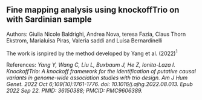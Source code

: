 ## Fine mapping analysis using knockoffTrio on with Sardinian sample

Authors: Giulia Nicole Baldrighi, Andrea Nova, teresa Fazia, Claus Thorn Ekstrom, Marialuisa Piras, Valeria saddi and Luisa Bernardinelli


The work is isnpired by the method developed by Yang et al. (2022)$^{1}$




References:
*Yang Y, Wang C, Liu L, Buxbaum J, He Z, Ionita-Laza I. KnockoffTrio: A knockoff framework for the identification of putative causal variants in genome-wide association studies with trio design. Am J Hum Genet. 2022 Oct 6;109(10):1761-1776. doi: 10.1016/j.ajhg.2022.08.013. Epub 2022 Sep 22. PMID: 36150388; PMCID: PMC9606389.*
